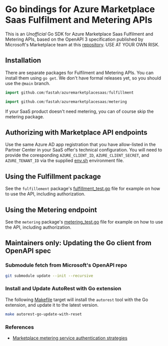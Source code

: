 # Go bindings for Azure Marketplace Saas Fulfilment and Metering APIs

This is an *Unofficial* Go SDK for Azure Marketplace Saas Fulfilment and Metering APIs, based on the OpenAPI 3 specification published by Microsoft's Marketplace team at this [repository](https://github.com/microsoft/commercial-marketplace-openapi/). USE AT YOUR OWN RISK.

## Installation

There are separate packages for Fulfilment and Metering APIs. You can install them using `go get`. We don't have formal releases yet, so you should use the `@main` branch.

```go
import github.com/fastah/azuremarketplacesaas/fulfillment
```

```go
import github.com/fastah/azuremarketplacesaas/metering
```

If your SaaS product doesn't need metering, you can of course skip the metering package.

## Authorizing with Marketplace API endpoints

Use the same Azure AD app registration that you have allow-listed in the Partner Center in your SaaS offer's technical configuration. You will need to provide the coresponding `AZURE_CLIENT_ID`, `AZURE_CLIENT_SECRET`, and `AZURE_TENANT_ID` via the supplied [env.sh](env.sh) environment file.

## Using the Fulfillment package

See the `fulfillement` package's [fulfillment_test.go](fulfillment/fulfillment_test.go) file for example on how to use the API, including authorization.

## Using the Metering endpoint

See the `metering` package's [metering_test.go](metering/metering_test.go) file for example on how to use the API, including authorization.

## Maintainers only: Updating the Go client from OpenAPI spec

### Submodule fetch from Microsoft's OpenAPI repo

```bash
git submodule update --init --recursive
```

### Install and Update AutoRest with Go extension

The following [Makefile](Makefile) target will install the `autorest` tool with the Go extension, and update it to the latest version.

```bash
make autorest-go-update-with-reset
```


### References

- [Marketplace metering service authentication strategies](https://learn.microsoft.com/en-us/partner-center/marketplace/marketplace-metering-service-authentication)
